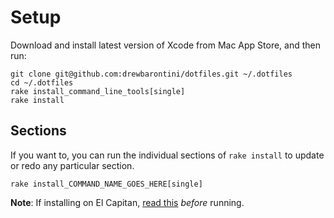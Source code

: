 Setup
=====

Download and install latest version of Xcode from Mac App Store, and then run:

```shell
git clone git@github.com:drewbarontini/dotfiles.git ~/.dotfiles
cd ~/.dotfiles
rake install_command_line_tools[single]
rake install
```

Sections
--------

If you want to, you can run the individual sections of `rake install` to update or redo any particular section.

```shell
rake install_COMMAND_NAME_GOES_HERE[single]
```

**Note**: If installing on El Capitan, [read
this](https://github.com/Homebrew/homebrew/blob/master/share/doc/homebrew/El_Capitan_and_Homebrew.md) _before_ running.

